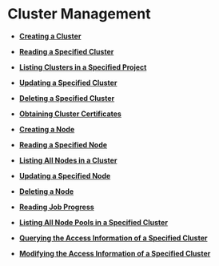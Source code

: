 # Cluster Management<a name="cce_02_0092"></a>

-   **[Creating a Cluster](creating-a-cluster.md)**  

-   **[Reading a Specified Cluster](reading-a-specified-cluster.md)**  

-   **[Listing Clusters in a Specified Project](listing-clusters-in-a-specified-project.md)**  

-   **[Updating a Specified Cluster](updating-a-specified-cluster.md)**  

-   **[Deleting a Specified Cluster](deleting-a-specified-cluster.md)**  

-   **[Obtaining Cluster Certificates](obtaining-cluster-certificates.md)**  

-   **[Creating a Node](creating-a-node.md)**  

-   **[Reading a Specified Node](reading-a-specified-node.md)**  

-   **[Listing All Nodes in a Cluster](listing-all-nodes-in-a-cluster.md)**  

-   **[Updating a Specified Node](updating-a-specified-node.md)**  

-   **[Deleting a Node](deleting-a-node.md)**  

-   **[Reading Job Progress](reading-job-progress.md)**  

-   **[Listing All Node Pools in a Specified Cluster](listing-all-node-pools-in-a-specified-cluster.md)**  

-   **[Querying the Access Information of a Specified Cluster](querying-the-access-information-of-a-specified-cluster.md)**  

-   **[Modifying the Access Information of a Specified Cluster](modifying-the-access-information-of-a-specified-cluster.md)**  


